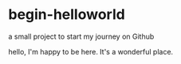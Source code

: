 # begin-helloworld
a small project to start my journey on Github

hello, I'm happy to be here. It's a wonderful place.

